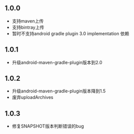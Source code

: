 1.0.0
---------------
 
  - 支持maven上传
  - 支持bintray上传
  - 暂时不支持android gradle plugin 3.0 implementation 依赖
  
1.0.1
---------------
 
  - 升级android-maven-gradle-plugin版本到2.0

1.0.2
---------------
 
  - 升级android-maven-gradle-plugin版本降到1.5
  - 废弃uploadArchives
  
1.0.3
---------------
 
  - 修复SNAPSHOT版本判断错误的bug